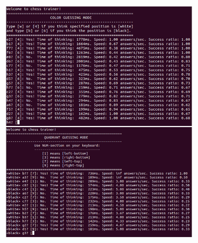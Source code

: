 ![Alt text](/meta/screenshot_color-mode.png?raw=true "Screenshot of the color guessing mode")
![Alt text](/meta/screenshot_quadrant-mode.png?raw=true "Screenshot of the quadrant guessing mode")


